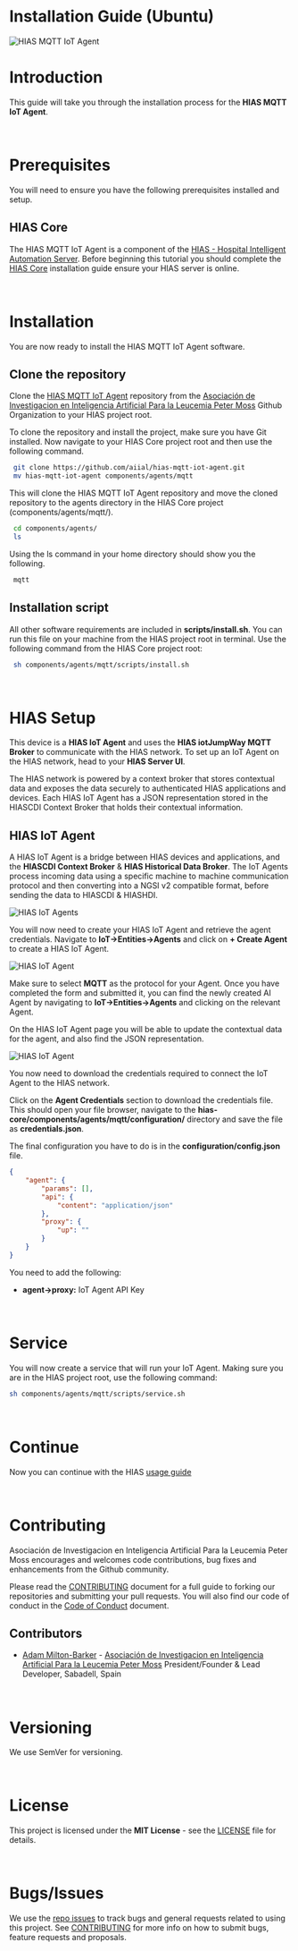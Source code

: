 # Installation Guide (Ubuntu)

![HIAS MQTT IoT Agent](../img/project-banner.jpg)

# Introduction
This guide will take you through the installation process for the **HIAS MQTT IoT Agent**.

&nbsp;

# Prerequisites
You will need to ensure you have the following prerequisites installed and setup.

## HIAS Core

The HIAS MQTT IoT Agent is a component of the [HIAS - Hospital Intelligent Automation Server](https://github.com/aiial/hias-core). Before beginning this tutorial you should complete the [HIAS Core](https://hias-core.readthedocs.io/en/latest/installation/ubuntu/) installation guide ensure your HIAS server is online.

&nbsp;

# Installation
You are now ready to install the HIAS MQTT IoT Agent software.

## Clone the repository

Clone the [HIAS MQTT IoT Agent](https://github.com/aiial/hias-mqtt-iot-agent " HIAS MQTT IoT Agent") repository from the [Asociación de Investigacion en Inteligencia Artificial Para la Leucemia Peter Moss](https://github.com/aiial "Asociación de Investigacion en Inteligencia Artificial Para la Leucemia Peter Moss") Github Organization to your HIAS project root.

To clone the repository and install the project, make sure you have Git installed. Now navigate to your HIAS Core project root and then use the following command.

``` bash
 git clone https://github.com/aiial/hias-mqtt-iot-agent.git
 mv hias-mqtt-iot-agent components/agents/mqtt
```

This will clone the HIAS MQTT IoT Agent repository and move the cloned repository to the agents directory in the HIAS Core project (components/agents/mqtt/).

``` bash
 cd components/agents/
 ls
```

Using the ls command in your home directory should show you the following.

``` bash
 mqtt
```

## Installation script

All other software requirements are included in **scripts/install.sh**. You can run this file on your machine from the HIAS project root in terminal. Use the following command from the HIAS Core project root:

``` bash
 sh components/agents/mqtt/scripts/install.sh
```

&nbsp;

# HIAS Setup

This device is a **HIAS IoT Agent** and uses the **HIAS iotJumpWay MQTT Broker** to communicate with the HIAS network. To set up an IoT Agent on the HIAS network, head to your **HIAS Server UI**.

The HIAS network is powered by a context broker that stores contextual data and exposes the data securely to authenticated HIAS applications and devices. Each HIAS IoT Agent has a JSON representation stored in the HIASCDI Context Broker that holds their contextual information.

## HIAS IoT Agent

A HIAS IoT Agent is a bridge between HIAS devices and applications, and the **HIASCDI Context Broker** & **HIAS Historical Data Broker**. The IoT Agents process incoming data using a specific machine to machine communication protocol and then converting into a NGSI v2 compatible format, before sending the data to HIASCDI & HIASHDI.

![HIAS IoT Agents](../img/hias-iotjumpway-agents.jpg)

You will now need to create your HIAS IoT Agent and retrieve the agent credentials. Navigate to **IoT->Entities->Agents** and click on **+ Create Agent** to create a HIAS IoT Agent.

![HIAS IoT Agent](../img/create-hias-iotjumpway-agent.jpg)

Make sure to select **MQTT** as the protocol for your Agent. Once you have completed the form and submitted it, you can find the newly created AI Agent by navigating to **IoT->Entities->Agents** and clicking on the relevant Agent.

On the HIAS IoT Agent page you will be able to update the contextual data for the agent, and also find the JSON representation.

![HIAS IoT Agent](../img/edit-hias-iotjumpway-agent.jpg)

You now need to download the credentials required to connect the IoT Agent to the HIAS network.

Click on the **Agent Credentials** section to download the credentials file. This should open your file browser, navigate to the **hias-core/components/agents/mqtt/configuration/** directory and save the file as **credentials.json**.

The final configuration you have to do is in the **configuration/config.json** file.

``` json
{
    "agent": {
        "params": [],
        "api": {
            "content": "application/json"
        },
        "proxy": {
            "up": ""
        }
    }
}
```

You need to add the following:

- **agent->proxy:** IoT Agent API Key

&nbsp;

# Service
You will now create a service that will run your IoT Agent. Making sure you are in the HIAS project root, use the following command:

``` bash
sh components/agents/mqtt/scripts/service.sh
```

&nbsp;

# Continue
Now you can continue with the HIAS [usage guide](../usage/ubuntu.md)

&nbsp;

# Contributing
Asociación de Investigacion en Inteligencia Artificial Para la Leucemia Peter Moss encourages and welcomes code contributions, bug fixes and enhancements from the Github community.

Please read the [CONTRIBUTING](https://github.com/aiial/hias-mqtt-iot-agent/blob/main/CONTRIBUTING.md "CONTRIBUTING") document for a full guide to forking our repositories and submitting your pull requests. You will also find our code of conduct in the [Code of Conduct](https://github.com/aiial/hias-mqtt-iot-agent/blob/main/CODE-OF-CONDUCT.md) document.

## Contributors
- [Adam Milton-Barker](https://www.leukemiaairesearch.com/association/volunteers/adam-milton-barker "Adam Milton-Barker") - [Asociación de Investigacion en Inteligencia Artificial Para la Leucemia Peter Moss](https://www.leukemiaresearchassociation.ai "Asociación de Investigacion en Inteligencia Artificial Para la Leucemia Peter Moss") President/Founder & Lead Developer, Sabadell, Spain

&nbsp;

# Versioning
We use SemVer for versioning.

&nbsp;

# License
This project is licensed under the **MIT License** - see the [LICENSE](https://github.com/aiial/hias-mqtt-iot-agent/blob/main/LICENSE "LICENSE") file for details.

&nbsp;

# Bugs/Issues
We use the [repo issues](https://github.com/aiial/hias-mqtt-iot-agent/issues "repo issues") to track bugs and general requests related to using this project. See [CONTRIBUTING](https://github.com/aiial/hias-mqtt-iot-agent/CONTRIBUTING.md "CONTRIBUTING") for more info on how to submit bugs, feature requests and proposals.